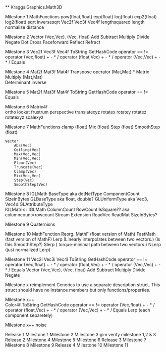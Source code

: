 
** Kraggs.Graphics.Math3D

Milestone 1
	MathFunctions
		pow(float,float)
		exp(float)
		log(float)
		exp2(float)
		log2(float)	
		sqrt
		inversesqrt
	Vec2f
	Vec3f
	Vec4f
		lengthsquared
		length		
		normalize
		distance

Milestone 2
	Vector (Vec,Vec), (Vec, float)
		Add 
		Subtract
		Multiply
		Divide
		Negate
		Dot
		Cross
		Faceforward
		Reflect
		Refract

Milestone 3
	Vec2f
	Vec3f
	Vec4f
		ToString
		GetHashCode
		operator == !=
		operator (Vec,float) + - * /
		operator (float,Vec) + - * /
		operator (Vec,Vec)   + - * /
		Equals

Milestone 4
	Mat2f
	Mat3f
	Mat4f
		Transpose
		operator (Mat,Mat) *
	Matrix
		Multiply (Mat,Mat)	
		Determinant
		inverse

Milestone 5
	Mat2f
	Mat3f
	Mat4f
		ToString
		GetHashCode
		operator == !=
		Equals		

Milestone 6
	Matrix4f		
		ortho
		lookat
		frustrum
		perspective
		translatexyz
		rotatex
		rotatey
		rotatez
		rotatexyz
		scalexyz

Milestone 7
	MathFunctions
		clamp (float)
		Mix (float)
		Step (float)
		SmoothStep (float)

	Vector
		Abs(Vec)
		Ceiling(Vec)
		Max(Vec,Vec)
		Min(Vec,Vec)
		Floor(Vec)
		Truncate(Vec)
		Clamp(Vec)
		Mix(Vec,Vec)
		Step(Vec)
		SmoothStep(Vec)

Milestone 8
	IGLMath
		BaseType aka dotNetType
		ComponentCount
		SizeInBytes
		GLBaseType aka float, double?
		GLUniformType aka Vec3, Vec4d
		GLAttributeType				
	IGLMatrix : IGLMath
		ColumnCount
		RowCount
		IsSquare?? aka columncount=rowcount
	Stream Extension
		ReadVec<T>
		ReadMat<T>
	SizeInBytes?

Milestone 9
	Quaternions

Milestone 10
	MathFunction Reorg.
		MathF 		(float version of Math)
		FastMath 	(fast version of MathF)
	Lerp 	(Linearly interpolates between two vectors.) (Is this SmoothStep?)
	Slerp 	( torque-minimal path between two vectors.)
	NLerp	(just normalized Lerp)
		
Milestone 11
	Vec2i
	Vec3i
	Vec4i
		ToString
		GetHashCode
		operator == !=
		operator (Vec,float) + - * /
		operator (float,Vec) + - * /
		operator (Vec,Vec)   + - * /
		Equals
	Vector (Vec,Vec), (Vec, float)
		Add 
		Subtract
		Multiply
		Divide
		Negate
		
	
Milestone x
	reimplement Generics to use
		a separate description struct.
		This struct should have no instance
		members but only functions/properties.
		
Milestone x++	
	Color4f
		ToString
		GetHashCode
		operator == !=
		operator (Vec,float) + - * /
		operator (float,Vec) + - * /
		operator (Vec,Vec)   + - * /
		Equals
		Lerp (each component separetely)

Milestone x++
	noise

Release 1
	Milestone 1
	Milestone 2
	Milestone 3
	glm verify milestone 1,2 & 3
Release 2
	Milestone 4
	Milestone 5
	Milestone 6
Release 3
	Milestone 7
	Milestone 8
	Milestone 9
Release 4
	Milestone 10
	Milestone 11
	